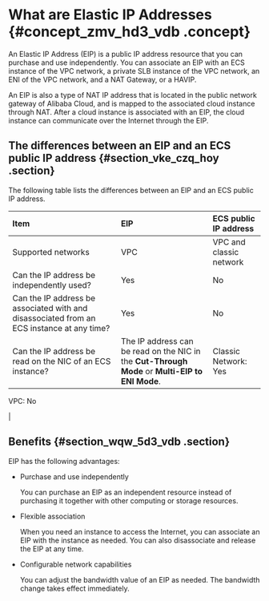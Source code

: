 # What are Elastic IP Addresses {#concept_zmv_hd3_vdb .concept}

An Elastic IP Address \(EIP\) is a public IP address resource that you can purchase and use independently. You can associate an EIP with an ECS instance of the VPC network, a private SLB instance of the VPC network, an ENI of the VPC network, and a NAT Gateway, or a HAVIP.

An EIP is also a type of NAT IP address that is located in the public network gateway of Alibaba Cloud, and is mapped to the associated cloud instance through NAT. After a cloud instance is associated with an EIP, the cloud instance can communicate over the Internet through the EIP.

## The differences between an EIP and an ECS public IP address {#section_vke_czq_hoy .section}

The following table lists the differences between an EIP and an ECS public IP address.

|Item|EIP|ECS public IP address|
|:---|:--|:--------------------|
|Supported networks|VPC|VPC and classic network|
|Can the IP address be independently used?|Yes|No|
|Can the IP address be associated with and disassociated from an ECS instance at any time?|Yes|No|
|Can the IP address be read on the NIC of an ECS instance?|The IP address can be read on the NIC in the **Cut-Through Mode** or **Multi-EIP to ENI Mode**.| Classic Network: Yes

 VPC: No

 |

## Benefits {#section_wqw_5d3_vdb .section}

EIP has the following advantages:

-   Purchase and use independently

    You can purchase an EIP as an independent resource instead of purchasing it together with other computing or storage resources.

-   Flexible association

    When you need an instance to access the Internet, you can associate an EIP with the instance as needed. You can also disassociate and release the EIP at any time.

-   Configurable network capabilities

    You can adjust the bandwidth value of an EIP as needed. The bandwidth change takes effect immediately.


